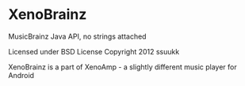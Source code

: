 XenoBrainz
==========

MusicBrainz Java API, no strings attached

Licensed under BSD License
Copyright 2012 ssuukk

XenoBrainz is a part of XenoAmp - a slightly different music player for Android
